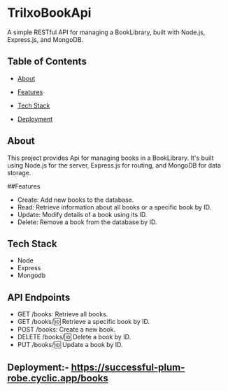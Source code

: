 # TrilxoBookApi

A simple RESTful API for managing a BookLibrary, built with Node.js, Express.js, and MongoDB.

## Table of Contents

- [About](#about)
- [Features](#features)
- [Tech Stack](#technologies-used)
  
- [Deployment](#deployment)


## About
This project provides Api for managing books in a BookLibrary. It's built using Node.js for the server, Express.js for routing, and MongoDB for data storage.

##Features
- Create: Add new books to the database.
- Read: Retrieve information about all books or a specific book by ID.
- Update: Modify details of a book using its ID.
- Delete: Remove a book from the database by ID.

## Tech Stack
- Node
- Express
- Mongodb

## API Endpoints
- GET /books: Retrieve all books.
- GET /books/:id: Retrieve a specific book by ID.
- POST /books: Create a new book.
- DELETE /books/:id: Delete a book by ID.
- PUT /books/:id: Update a book by ID.

## Deployment:- https://successful-plum-robe.cyclic.app/books


